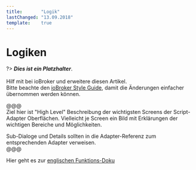 ```yaml
---
title:       "Logik"
lastChanged: "13.09.2018"
template:    true
---
```


# Logiken

?> ***Dies ist ein Platzhalter***.
   <br><br>
   Hilf mit bei ioBroker und erweitere diesen Artikel.  
   Bitte beachte den [ioBroker Style Guide](community/styleguidedoc),
   damit die Änderungen einfacher übernommen werden können.

   @@@   
   Ziel hier ist "High Level" Beschreibung der wichtigsten Screens der 
   Script-Adapter Oberflächen. Vielleicht je Screen ein Bild mit 
   Erklärungen der wichtigen Bereiche und Möglichkeiten.

   Sub-Dialoge und Details sollten in die Adapter-Referenz zum 
   entsprechenden Adapter verweisen.  
   @@@   


Hier geht es zur [englischen Funktions-Doku](https://github.com/ioBroker/ioBroker.javascript/blob/master/docs/en/javascript.md)
